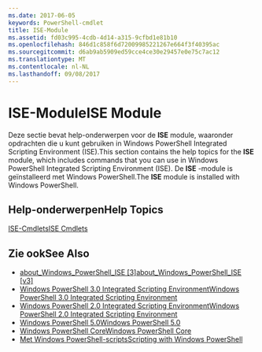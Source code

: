 ```yaml
---
ms.date: 2017-06-05
keywords: PowerShell-cmdlet
title: ISE-Module
ms.assetid: fd03c995-4cdb-4d14-a315-9cfbd1e81b10
ms.openlocfilehash: 846d1c858f6d72009985221267e664f3f40395ac
ms.sourcegitcommit: d6ab9ab5909ed59cce4ce30e29457e0e75c7ac12
ms.translationtype: MT
ms.contentlocale: nl-NL
ms.lasthandoff: 09/08/2017
---
```

# <a name="ise-module"></a><span data-ttu-id="9ec5a-103">ISE-Module</span><span class="sxs-lookup"><span data-stu-id="9ec5a-103">ISE Module</span></span>
<span data-ttu-id="9ec5a-104">Deze sectie bevat help-onderwerpen voor de **ISE** module, waaronder opdrachten die u kunt gebruiken in Windows PowerShell Integrated Scripting Environment (ISE).</span><span class="sxs-lookup"><span data-stu-id="9ec5a-104">This section contains the help topics for the **ISE** module, which includes commands that you can use in Windows PowerShell Integrated Scripting Environment (ISE).</span></span> <span data-ttu-id="9ec5a-105">De **ISE** -module is geïnstalleerd met Windows PowerShell.</span><span class="sxs-lookup"><span data-stu-id="9ec5a-105">The **ISE** module is installed with Windows PowerShell.</span></span>

## <a name="help-topics"></a><span data-ttu-id="9ec5a-106">Help-onderwerpen</span><span class="sxs-lookup"><span data-stu-id="9ec5a-106">Help Topics</span></span>
[<span data-ttu-id="9ec5a-107">ISE-Cmdlets</span><span class="sxs-lookup"><span data-stu-id="9ec5a-107">ISE Cmdlets</span></span>](http://go.microsoft.com/fwlink/?LinkID=254686)

## <a name="see-also"></a><span data-ttu-id="9ec5a-108">Zie ook</span><span class="sxs-lookup"><span data-stu-id="9ec5a-108">See Also</span></span>
- <span data-ttu-id="9ec5a-109">[about_Windows_PowerShell_ISE [3]](https://technet.microsoft.com/en-us/library/dfa54d47-60c6-4fff-8197-c747e8d411bb)</span><span class="sxs-lookup"><span data-stu-id="9ec5a-109">[about_Windows_PowerShell_ISE [v3]](https://technet.microsoft.com/en-us/library/dfa54d47-60c6-4fff-8197-c747e8d411bb)</span></span>
- [<span data-ttu-id="9ec5a-110">Windows PowerShell 3.0 Integrated Scripting Environment</span><span class="sxs-lookup"><span data-stu-id="9ec5a-110">Windows PowerShell 3.0 Integrated Scripting Environment</span></span>](http://go.microsoft.com/fwlink/?LinkId=254681)
- [<span data-ttu-id="9ec5a-111">Windows PowerShell 2.0 Integrated Scripting Environment</span><span class="sxs-lookup"><span data-stu-id="9ec5a-111">Windows PowerShell 2.0 Integrated Scripting Environment</span></span>](http://go.microsoft.com/fwlink/?LinkID=238569)
- [<span data-ttu-id="9ec5a-112">Windows PowerShell 5.0</span><span class="sxs-lookup"><span data-stu-id="9ec5a-112">Windows PowerShell 5.0</span></span>](../../whats-new/What-s-New-in-Windows-PowerShell-50.md)
- [<span data-ttu-id="9ec5a-113">Windows PowerShell Core</span><span class="sxs-lookup"><span data-stu-id="9ec5a-113">Windows PowerShell Core</span></span>](https://technet.microsoft.com/en-us/library/4b75f1e4-f327-48f3-92ab-bf5435094d41)
- [<span data-ttu-id="9ec5a-114">Met Windows PowerShell-scripts</span><span class="sxs-lookup"><span data-stu-id="9ec5a-114">Scripting with Windows PowerShell</span></span>](../../getting-started/fundamental/Scripting-with-Windows-PowerShell.md)

